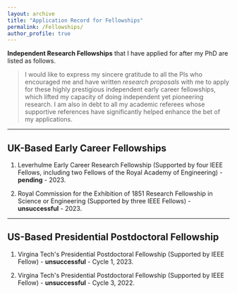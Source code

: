 ```yaml
---
layout: archive
title: "Application Record for Fellowships"
permalink: /Fellowships/
author_profile: true
---
```


**Independent Research Fellowships** that I have applied for after my PhD are listed as follows. 

> I would like to express my sincere gratitude to all the PIs who encouraged me and have written *research proposals* with me to apply for these highly prestigious independent early career fellowships, which lifted my capacity of doing independent yet pioneering research. I am also in debt to all my academic referees whose supportive references have significantly helped enhance the bet of my applications.

---

<h2>UK-Based Early Career Fellowships</h2>

1. Leverhulme Early Career Research Fellowship (Supported by four IEEE Fellows, including two Fellows of the Royal Academy of Engineering) - **pending** - 2023.

2. Royal Commission for the Exhibition of 1851 Research Fellowship in Science or Engineering (Supported by three IEEE Fellows) - **unsuccessful** - 2023.

---

<h2>US-Based Presidential Postdoctoral Fellowship</h2>

1. Virgina Tech's Presidential Postdoctoral Fellowship (Supported by IEEE Fellow) - **unsuccessful** - Cycle 1, 2023.

2. Virgina Tech's Presidential Postdoctoral Fellowship (Supported by IEEE Fellow) - **unsuccessful** - Cycle 3, 2022.

<!-- (all reviewers are positively supportive, but not selected by sponsors in the final meeting)-->



